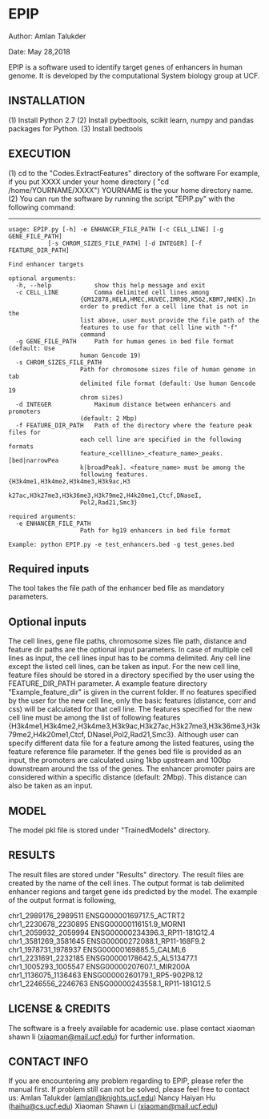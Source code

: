 # EPIP

Author: Amlan Talukder

Date: May 28,2018

EPIP is a software used to identify target genes of enhancers in human genome. It is developed by the computational System biology group at UCF.


INSTALLATION
--------------------------------------------------------------------------------------------
   (1) Install Python 2.7
   (2) Install pybedtools, scikit learn, numpy and pandas packages for Python.
   (3) Install bedtools

EXECUTION 
--------------------------------------------------------------------------------------------------------------------------------------

   (1) cd to the "Codes.ExtractFeatures" directory of the software
      For example, if you put XXXX under your home directory  ( "cd /home/YOURNAME/XXXX")
      YOURNAME is the your home directory name. 
   (2) You can run the software by running the script "EPIP.py" with the following command:
   
   ----------------------------------------------------------------------------------------
   
	usage: EPIP.py [-h] -e ENHANCER_FILE_PATH [-c CELL_LINE] [-g GENE_FILE_PATH]
               [-s CHROM_SIZES_FILE_PATH] [-d INTEGER] [-f FEATURE_DIR_PATH]

	Find enhancer targets

	optional arguments:
	  -h, --help            show this help message and exit
	  -c CELL_LINE          Comma delimited cell lines among
		                {GM12878,HELA,HMEC,HUVEC,IMR90,K562,KBM7,NHEK}.In
		                order to predict for a cell line that is not in the
		                list above, user must provide the file path of the
		                features to use for that cell line with "-f"
		                command
	  -g GENE_FILE_PATH     Path for human genes in bed file format (default: Use
		                human Gencode 19)
	  -s CHROM_SIZES_FILE_PATH
		                Path for chromosome sizes file of human genome in tab
		                delimited file format (default: Use human Gencode 19
		                chrom sizes)
	  -d INTEGER            Maximum distance between enhancers and promoters
		                (default: 2 Mbp)
	  -f FEATURE_DIR_PATH   Path of the directory where the feature peak files for
		                each cell line are specified in the following formats 
		                feature_<cellline>_<feature_name>_peaks.[bed|narrowPea
		                k|broadPeak]. <feature_name> must be among the
		                following features. {H3k4me1,H3k4me2,H3k4me3,H3k9ac,H3
		                k27ac,H3k27me3,H3k36me3,H3k79me2,H4k20me1,Ctcf,DNaseI,
		                Pol2,Rad21,Smc3}

	required arguments:
	  -e ENHANCER_FILE_PATH
		                Path for hg19 enhancers in bed file format

	Example: python EPIP.py -e test_enhancers.bed -g test_genes.bed

Required inputs
---------------------------------------------------------------------------------------------
The tool takes the file path of the enhancer bed file as mandatory parameters.

Optional inputs
---------------------------------------------------------------------------------------------
The cell lines, gene file paths, chromosome sizes file path, distance and feature dir paths are the optional input parameters. 
In case of multiple cell lines as input, the cell lines input has to be comma delimited. Any cell line except the listed cell lines, 
can be taken as input. For the new cell line, feature files should be stored in a directory specified by the user using the FEATURE_DIR_PATH 
parameter. A example feature directory "Example_feature_dir" is given in the current folder. If no features specified by the user for the 
new cell line, only the basic features (distance, corr and css) will be calculated for that cell line. The features specified for the new 
cell line must be among the list of following features {H3k4me1,H3k4me2,H3k4me3,H3k9ac,H3k27ac,H3k27me3,H3k36me3,H3k79me2,H4k20me1,Ctcf,
DNaseI,Pol2,Rad21,Smc3}. Although user can specify different data file for a feature among the listed features, using the feature reference 
file parameter. If the genes bed file is provided as an input, the promoters are calculated using 1kbp upstream and 100bp downstream around 
the tss of the genes. The enhancer promoter pairs are considered within a specific distance (default: 2Mbp). This distance can also be taken 
as an input.


MODEL
----------------------------------------------------------------------------------------------------------------------------------
The model pkl file is stored under "TrainedModels" directory.


RESULTS
----------------------------------------------------------------------------------------------------------------------------------
The result files are stored under "Results" directory. The result files are created by the name of the cell lines.
The output format is tab delimited enhancer regions and target gene ids predicted by the model. The example of the output format is following,
 
chr1_2989176_2989511	ENSG00000169717.5_ACTRT2
chr1_2230678_2230895	ENSG00000116151.9_MORN1
chr1_2059932_2059994	ENSG00000234396.3_RP11-181G12.4
chr1_3581269_3581645	ENSG00000272088.1_RP11-168F9.2
chr1_1978731_1978937	ENSG00000169885.5_CALML6
chr1_2231691_2232185	ENSG00000178642.5_AL513477.1
chr1_1005293_1005547	ENSG00000207607.1_MIR200A
chr1_1136075_1136463	ENSG00000260179.1_RP5-902P8.12
chr1_2246556_2246763	ENSG00000243558.1_RP11-181G12.5


LICENSE & CREDITS
-------------------------------------------------------------------------------------------------
The software is a freely available for academic use.
plase contact xiaoman shawn li (xiaoman@mail.ucf.edu) for further information. 


CONTACT INFO
-------------------------------------------------------------------------------------------------
If you are encountering any problem regarding to EPIP, please refer the manual first.
If problem still can not be solved, please feel free to contact us:
Amlan Talukder (amlan@knights.ucf.edu)
Nancy Haiyan Hu (haihu@cs.ucf.edu)
Xiaoman Shawn Li (xiaoman@mail.ucf.edu)
